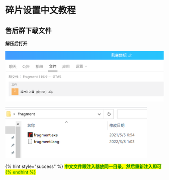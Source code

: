 # 碎片设置中文教程

## **售后群下载文件**

**解压后打开**

![](<../../.gitbook/assets/image (56).png>)

![](<../../.gitbook/assets/image (69) (1).png>)

{% hint style="success" %}
<mark style="color:blue;"><mark style="color:green;">**中文文件跟注入器放同一目录，然后重新注入即可**<mark style="color:green;"></mark>
{% endhint %}
